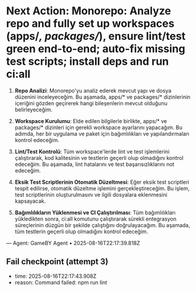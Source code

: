 # Next Action: Monorepo: Analyze repo and fully set up workspaces (apps/*, packages/*), ensure lint/test green end-to-end; auto-fix missing test scripts; install deps and run ci:all

1. **Repo Analizi**: Monorepo'yu analiz ederek mevcut yapı ve dosya düzenini inceleyeceğim. Bu aşamada, apps/* ve packages/* dizinlerinin içeriğini gözden geçirerek hangi bileşenlerin mevcut olduğunu belirleyeceğim.

2. **Workspace Kurulumu**: Elde edilen bilgilerle birlikte, apps/* ve packages/* dizinleri için gerekli workspace ayarlarını yapacağım. Bu adımda, her bir uygulama ve paket için bağımlılıkları ve yapılandırmaları kontrol edeceğim.

3. **Lint/Test Kontrolü**: Tüm workspace'lerde lint ve test işlemlerini çalıştırarak, kod kalitesinin ve testlerin geçerli olup olmadığını kontrol edeceğim. Bu aşamada, lint hatalarını ve test başarısızlıklarını not edeceğim.

4. **Eksik Test Scriptlerinin Otomatik Düzeltmesi**: Eğer eksik test scriptleri tespit edilirse, otomatik düzeltme işlemini gerçekleştireceğim. Bu işlem, test scriptlerinin oluşturulmasını ve ilgili dosyalara eklenmesini kapsayacak.

5. **Bağımlılıkların Yüklenmesi ve CI Çalıştırılması**: Tüm bağımlılıkları yükledikten sonra, ci:all komutunu çalıştırarak sürekli entegrasyon süreçlerinin düzgün bir şekilde çalıştığını doğrulayacağım. Bu aşamada, tüm testlerin geçerli olup olmadığını kontrol edeceğim.

— Agent: GameBY Agent • 2025-08-16T22:17:39.818Z


## Fail checkpoint (attempt 3)
- time: 2025-08-16T22:17:43.908Z
- reason: Command failed: npm run lint
